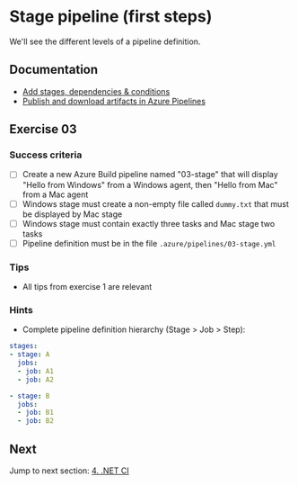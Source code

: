 # Stage pipeline (first steps)

We'll see the different levels of a pipeline definition.

## Documentation

- [Add stages, dependencies & conditions](https://docs.microsoft.com/en-us/azure/devops/pipelines/process/stages)
- [Publish and download artifacts in Azure Pipelines](https://docs.microsoft.com/en-us/azure/devops/pipelines/artifacts/pipeline-artifacts)

## Exercise 03

### Success criteria

- [ ] Create a new Azure Build pipeline named "03-stage" that will display "Hello from Windows" from a Windows agent, then "Hello from Mac" from a Mac agent
- [ ] Windows stage must create a non-empty file called `dummy.txt` that must be displayed by Mac stage
- [ ] Windows stage must contain exactly three tasks and Mac stage two tasks
- [ ] Pipeline definition must be in the file `.azure/pipelines/03-stage.yml`

### Tips

- All tips from exercise 1 are relevant

### Hints

- Complete pipeline definition hierarchy (Stage > Job > Step):

```yaml
stages:
- stage: A
  jobs:
  - job: A1
  - job: A2

- stage: B
  jobs:
  - job: B1
  - job: B2
```

## Next

Jump to next section: [4. .NET CI](./04-ci-dotnet.md)
